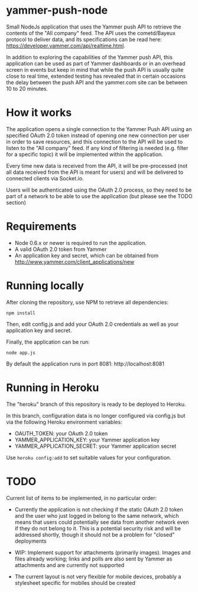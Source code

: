 yammer-push-node
================

Small NodeJs application that uses the Yammer push API to retrieve the contents of the "All company" feed. The API uses the cometd/Bayeux protocol to deliver data, and its specifications can be read here: https://developer.yammer.com/api/realtime.html.

In addition to exploring the capabilities of the Yammer push API, this application can be used as part of Yammer dashboards or in an overhead screen in events but keep in mind that while the push API is usually quite close to real time, extended testing has revealed that in certain occasions the delay between the push API and the yammer.com site can be between 10 to 20 minutes.

How it works
============
The application opens a single connection to the Yammer Push API using an specified OAuth 2.0 token instead of opening one new connection per user in order to save resources, and this connection to the API will be used to listen to the "All company" feed. If any kind of filtering is needed (e.g. filter for a specific topic) it will be implemented within the application.

Every time new data is received from the API, it will be pre-processed (not all data received from the API is meant for users) and will be delivered to connected clients via Socket.io. 

Users will be authenticated using the OAuth 2.0 process, so they need to be part of a network to be able to use the application (but please see the TODO section) 

Requirements
============
* Node 0.6.x or newer is required to run the application.
* A valid OAuth 2.0 token from Yammer
* An application key and secret, which can be obtained from http://www.yammer.com/client_applications/new

Running locally
===============
After cloning the repository, use NPM to retrieve all dependencies:

```npm install```

Then, edit config.js and add your OAuth 2.0 credentials as well as your application key and secret.

Finally, the application can be run:

```node app.js```

By default the application runs in port 8081: http://localhost:8081

Running in Heroku
=================
The "heroku" branch of this repository is ready to be deployed to Heroku. 

In this branch, configuration data is no longer configured via config.js but via the following Heroku environment variables:

* OAUTH_TOKEN: your OAuth 2.0 token
* YAMMER_APPLICATION_KEY: your Yammer application key
* YAMMER_APPLICATION_SECRET: your Yammer application secret

Use ```heroku config:add``` to set suitable values for your configuration.

TODO
====
Current list of items to be implemented, in no particular order:

* Currently the application is not checking if the static OAuth 2.0 token and the user who just logged in belong to the same network, which means that users could potentially see data from another network even if they do not belong to it. This is a potential security risk and will be addressed shortly, though it should not be a problem for "closed" deployments

* WIP: Implement support for attachments (primarily images). Images and files already working; links and polls are also sent by Yammer as attachments and are currently not supported

* The current layout is not very flexible for mobile devices, probably a stylesheet specific for mobiles should be created